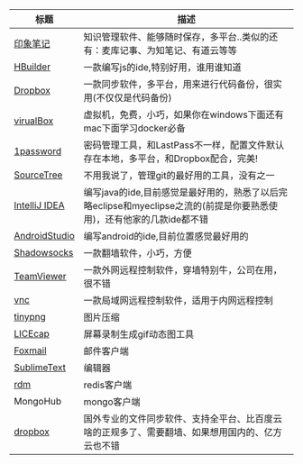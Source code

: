 |标题|描述|
|---|---|
|[印象笔记](https://www.yinxiang.com/)|知识管理软件、能够随时保存，多平台..类似的还有：麦库记事、为知笔记、有道云等等|
|[HBuilder](http://www.dcloud.io/)|一款编写js的ide,特别好用，谁用谁知道|
|[Dropbox](https://www.dropbox.com/)|一款同步软件，多平台，用来进行代码备份，很实用(不仅仅是代码备份)|
|[virualBox](https://www.virtualbox.org/)|虚拟机，免费，小巧，如果你在windows下面还有mac下面学习docker必备|
|[1password](https://agilebits.com/onepassword)|密码管理工具，和LastPass不一样，配置文件默认存在本地，多平台，和Dropbox配合，完美!|
|[SourceTree](https://www.sourcetreeapp.com/)|不用我说了，管理git的最好用的工具，没有之一|
|[IntelliJ IDEA](https://www.jetbrains.com/idea/)|编写java的ide,目前感觉是最好用的，熟悉了以后完略eclipse和myeclipse之流的(前提是你要熟悉使用)，还有他家的几款ide都不错|
|[AndroidStudio](http://www.android-studio.org/)|编写android的ide,目前位置感觉最好用的|
|[Shadowsocks](https://shadowsocks.com/)|一款翻墙软件，小巧，方便|
|[TeamViewer](https://www.teamviewer.com/zhCN/index.aspx?pid=google.tv_exact.s.int&gclid=CKaA97qX0MkCFdcRvQodQ9wGsQ)|一款外网远程控制软件，穿墙特别牛，公司在用，很不错|
|[vnc](https://www.realvnc.com/)|一款局域网远程控制软件，适用于内网远程控制|
|[tinypng](https://tinypng.com/)|图片压缩|
|[LICEcap](http://www.cockos.com/licecap/)|屏幕录制生成gif动态图工具|
|[Foxmail](http://www.foxmail.com/)|邮件客户端|
|[SublimeText](http://www.sublimetext.com/)|编辑器|
|[rdm](http://redisdesktop.com/)|redis客户端|
|MongoHub|mongo客户端|
|[dropbox](https://www.dropbox.com/)|国外专业的文件同步软件、支持全平台、比百度云啥的正规多了、需要翻墙、如果想用国内的、亿方云也不错|

